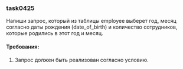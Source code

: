 
### task0425

Напиши запрос, который из таблицы employee выберет год, месяц согласно даты рождения (date_of_birth) и
количество сотрудников, которые родились в этот год и месяц.


#### Требования:
1.	Запрос должен быть реализован согласно условию.

